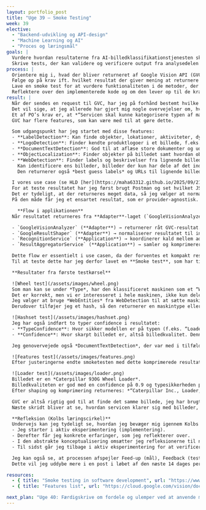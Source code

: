 ```yaml
---
layout: portfolio_post
title: "Uge 39 – Smoke Testing"
week: 39
elective: 
  - "Backend-udvikling og API-design"
  - "Machine Learning og AI"
  - "Proces og læringsmål"
goals: |
  Vurdere hvordan resultaterne fra AI-billedklassifikationstjenesten skal behandles og vægtes i en samlet vurdering.  
  Skrive tests, der kan validere og verificere output fra analysedelen i microservicen.
process: |
  Orientere mig i, hvad der bliver returneret af Google Vision API (GVC), når der sendes en request.  
  Følge op på krav ift. hvilket resultat der giver mening at returnere til brugeren.  
  Lave en smoke test for at vurdere funktionaliteten i de metoder, der skal behandle det JSON-materiale, der returneres.  
  Reflektere over den implementerede kode og om den lever op til de krav, der er opstillet. 
result: |
  Når der sendes en request til GVC, har jeg på forhånd bestemt hvilke features billedet skal vurderes på.  
  Det vil sige, at jeg allerede har gjort mig nogle overvejelser om, hvad der skal til for at lave et tilfredsstillende resultat ift. de krav, der er stillet.  
  Et af PO’s krav er, at *“Servicen skal kunne kategorisere typen af maskine”*.  
  GVC har flere features, som kan være med til at gøre dette.  

  Som udgangspunkt har jeg startet med disse features:  
  - **LabelDetection**: Kan finde objekter, lokationer, aktiviteter, dyrearter, produkter og mere.  
  - **LogoDetection**: Finder kendte produktlogoer i et billede, f.eks. *Caterpillar*.  
  - **DocumentTextDetection**: God til at aflæse store dokumenter og udlede tekst fra disse.  
  - **ObjectLocalization**: Finder objekter på billedet samt hvordan objektet er placeret.  
  - **WebDetection**: Finder labels og beskrivelser fra lignende billeder på nettet.  
    Kan identificere ens billeder, billeder der kun har dele af det indsendte billede, eller billeder der ligner.  
    Den returnerer også *best guess labels* og URLs til lignende billeder.  

  I vores use case (se HLD [her](https://maha63312.github.io/2025/09/21/uge38.html)) skal servicen kunne *“Klassificere og genkende indhold i billeder”*.  
  For at teste resultatet har jeg først brugt Postman og set hvilket JSON-materiale, der returneres fra GVC.  
  Det er tydeligt, at der returneres meget data, så jeg vælger at normalisere resultatet ved hjælp af `GoogleResultShaper`, og oversætter det til en egen model `ShapedResultDto`.  
  På den måde får jeg et ensartet resultat, som er provider-agnostisk.  

    **Flow i applikationen**  
  Når resultatet returneres fra **Adapter**-laget (`GoogleVisionAnalyzer`), tager min **Application Service** (`RecognitionService`) resultatet og sender det videre til interfacet `IResultShaper`.  

  - `GoogleVisionAnalyzer` (**Adapter**) → returnerer råt GVC-resultat.  
  - `GoogleResultShaper` (**Adapter**) → normaliserer resultatet til intern model (`ShapedResultDto`).  
  - `RecognitionService` (**Application**) → koordinerer kald mellem adaptere og aggregator.  
  - `ResultAggregatorService` (**Application**) → samler og komprimerer resultater, fjerner dubletter, udregner gennemsnitlig confidence og returnerer “Top N” vigtigste fund.  

  Dette flow er essentielt i use casen, da der forventes et kompakt resultat med metadata, der identificerer maskinen på billedet.  
  Til at teste dette har jeg derfor lavet en **Smoke test**, som har til formål at evaluere grundlæggende funktionalitet i applikationen.  

  **Resultater fra første testkørsel**  

  ![Wheel test](/assets/images/wheel.png)  
  Som man kan se under *Type*, har den klassificeret maskinen som et “Wheel” (hjul).  
  Det er korrekt, men vi er interesseret i hele maskinen, ikke kun dele. Derfor justerer jeg features og vægtning.  
  Jeg vælger at bruge *WebEntities* fra WebDetection til at sætte maskintype.  
  Derudover tilføjer jeg et hash, så den returnerer en maskintype eller ellers *null*.  

  ![Hashset test](/assets/images/hashset.png)  
  Jeg har også indført to typer confidence i resultatet:  
  - **TypeConfidence**: Hvor sikker modellen er på typen (f.eks. “Loader”).  
  - **Confidence**: Hvor skarpt billedet er, altså billedkvalitet. Denne udledes fra *ObjectLocalization*.  

  Jeg genovervejede også *DocumentTextDetection*, der var med i tilfælde af, at der er billede af en tekstfyldt side, men da dette ikke er en del af use casen, har jeg i stedet valgt den lettere *TextDetection*.  

  ![Features test](/assets/images/features.png)  
  Efter justeringerne endte smoketesten med dette komprimerede resultat:  

  ![Loader test](/assets/images/loader.png)  
  Billedet er en *Caterpillar 930G Wheel Loader*.  
  Billedkvaliteten er god med en confidence på 0.9 og typesikkerheden på 0.73.  
  Efter shaping og komprimering returneres: *“Caterpillar Inc., Loader, 930G”*.  

  GVC er altså rigtig god til at finde det samme billede, jeg har brugt som testobjekt.  
  Næste skridt bliver at se, hvordan servicen klarer sig med billeder, jeg selv har taget og uploadet.  

  **Refleksion (Kolbs læringscirkel)**  
  Undervejs kan jeg tydeligt se, hvordan jeg bevæger mig igennem Kolbs læringscirkel (se [her](https://maha63312.github.io/2025/09/10/uge37.html)):  
  - Jeg starter i aktiv eksperimentering (implementering).  
  - Derefter får jeg konkrete erfaringer, som jeg reflekterer over.  
  - I den abstrakte konceptualisering omsætter jeg refleksionerne til nye ideer.  
  - Til sidst går jeg tilbage i aktiv eksperimentering for at verificere de nye ideer.  

  Jeg kan også se, at processen afspejler Feed-up (mål), Feedback (test) og Feedforward (læring og omskrivning).  
  Dette vil jeg uddybe mere i en post i løbet af den næste 14 dages periode.  

resources:
  - { title: "Smoke testing in software development", url: "https://www.c-sharpcorner.com/article/smoke-testing-in-software-development/" }
  - { title: "Features list", url: "https://cloud.google.com/vision/docs/features-list" }

next_plan: "Uge 40: Færdigskrive om fordele og ulemper ved at anvende microservices kontra en monolitisk arkitektur. Lave nye læringsmål for de næste 14 dage."
---
```

